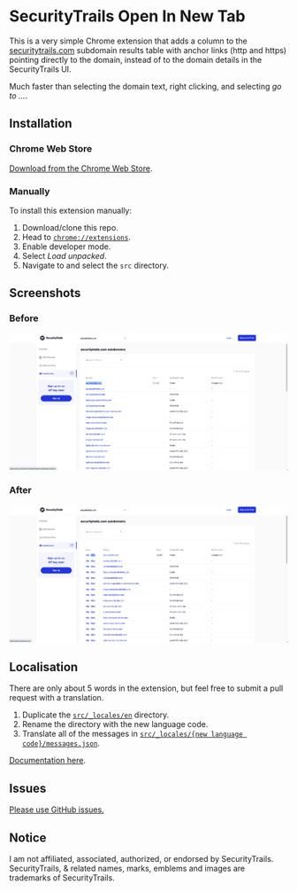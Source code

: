 # SecurityTrails Open In New Tab

This is a very simple Chrome extension that adds a column to the [securitytrails.com](https://securitytrails.com) subdomain results table with anchor links (http and https) pointing directly to the domain, instead of to the domain details in the SecurityTrails UI.

Much faster than selecting the domain text, right clicking, and selecting *go to ...*.

## Installation

### Chrome Web Store

[Download from the Chrome Web Store](https://chrome.google.com/webstore/detail/securitytrails-open-in-ne/mdjpmakmdlidjceihjelejcjgobmldhl).

### Manually

To install this extension manually:

1. Download/clone this repo.
2. Head to [`chrome://extensions`](chrome://extensions).
3. Enable developer mode.
4. Select *Load unpacked*.
5. Navigate to and select the `src` directory.

## Screenshots

### Before
![Screenshot of domain table without the extension.](before.png?raw=true "Screenshot of domain table without the extension.")

### After
![Screenshot of domain table with the extension.](after.png?raw=true "Screenshot of domain table with the extension.")

## Localisation

There are only about 5 words in the extension, but feel free to submit a pull request with a translation.

1. Duplicate the [`src/_locales/en`](https://github.com/sagegwatkin/securitytrails-open-in-new-tab/tree/main/src/_locales/en) directory.
2. Rename the directory with the new language code.
3. Translate all of the messages in [`src/_locales/{new language code}/messages.json`](https://github.com/sagegwatkin/securitytrails-open-in-new-tab/tree/main/src/_locales/en).

[Documentation here](https://developer.chrome.com/docs/webstore/i18n/).

## Issues

[Please use GitHub issues.](https://github.com/sagegwatkin/securitytrails-open-in-new-tab/issues)

## Notice

I am not affiliated, associated, authorized, or endorsed by SecurityTrails. SecurityTrails, & related names, marks, emblems and images are trademarks of SecurityTrails.
